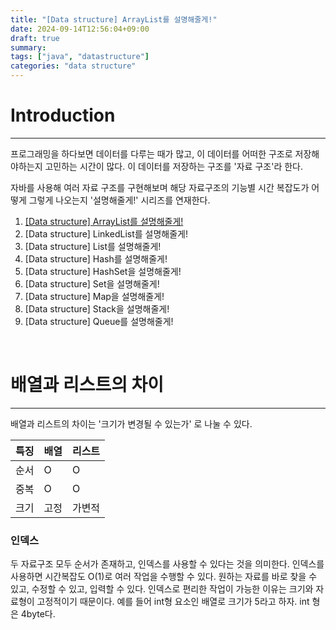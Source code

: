 ```yaml
---
title: "[Data structure] ArrayList를 설명해줄게!"
date: 2024-09-14T12:56:04+09:00
draft: true
summary: 
tags: ["java", "datastructure"]
categories: "data structure"
---
```

# Introduction
---

프로그래밍을 하다보면 데이터를 다루는 때가 많고, 이 데이터를 어떠한 구조로 저장해야하는지 고민하는 시간이 많다. 이 데이터를 저장하는 구조를 '자료 구조'라 한다.

자바를 사용해 여러 자료 구조를 구현해보며 해당 자료구조의 기능별 시간 복잡도가 어떻게 그렇게 나오는지 '설명해줄게!' 시리즈를 연재한다. 

1. [[Data structure] ArrayList를 설명해줄게!]()
2. [Data structure] LinkedList를 설명해줄게!
3. [Data structure] List를 설명해줄게!
4. [Data structure] Hash를 설명해줄게!
5. [Data structure] HashSet을 설명해줄게!
6. [Data structure] Set을 설명해줄게! 
7. [Data structure] Map을 설명해줄게! 
8. [Data structure] Stack을 설명해줄게!
9. [Data structure] Queue를 설명해줄게!


&nbsp;


# 배열과 리스트의 차이 

---

배열과 리스트의 차이는 '크기가 변경될 수 있는가' 로 나눌 수 있다. 

|특징| 배열 | 리스트 |
|---|---|---|
|순서| O | O | 
|중복 | O | O | 
| 크기 | 고정 | 가변적|

### 인덱스 

두 자료구조 모두 순서가 존재하고, 인덱스를 사용할 수 있다는 것을 의미한다. 인덱스를 사용하면 시간복잡도 O(1)로 여러 작업을 수행할 수 있다. 원하는 자료를 바로 찾을 수 있고, 수정할 수 있고, 입력할 수 있다. 
인덱스로 편리한 작업이 가능한 이유는 크기와 자료형이 고정적이기 때문이다. 
예를 들어 int형 요소인 배열로 크기가 5라고 하자. int 형은 4byte다. 




